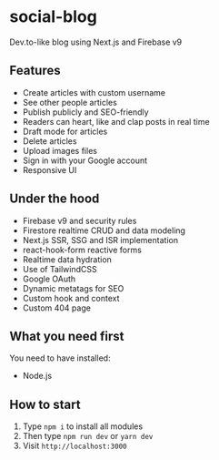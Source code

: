 # social-blog
Dev.to-like blog using Next.js and Firebase v9

## Features
* Create articles with custom username
* See other people articles
* Publish publicly and SEO-friendly
* Readers can heart, like and clap posts in real time
* Draft mode for articles
* Delete articles
* Upload images files
* Sign in with your Google account
* Responsive UI

## Under the hood
* Firebase v9 and security rules
* Firestore realtime CRUD and data modeling
* Next.js SSR, SSG and ISR implementation
* react-hook-form reactive forms
* Realtime data hydration
* Use of TailwindCSS
* Google OAuth
* Dynamic metatags for SEO
* Custom hook and context
* Custom 404 page

## What you need first
You need to have installed:
* Node.js

## How to start
1. Type `npm i` to install all modules
2. Then type `npm run dev` or `yarn dev`
3. Visit `http://localhost:3000`
